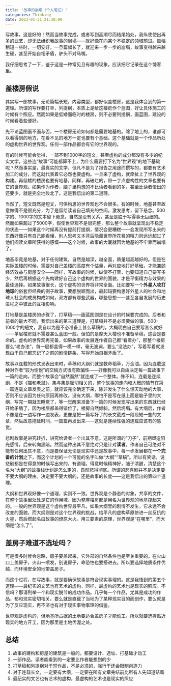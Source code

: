 ```yaml
---
title: '故事的崩塌（个人笔记）'
categories: Thinking
date: 2023-01-31 21:38:00
---
```

<!-- wp:paragraph -->

<p>写故事，这是好的！然而当故事完成，或者写到高潮尽而结尾始处，我纵使使出再多的武艺，却无法组织我故事的崩塌——就好像在向某个不稳定的领域前进。篇幅稍短一些时，一切安好。一旦篇幅长了，就迎来一步一步的崩塌，故事变得越来越生硬，甚至开始自相矛盾，驴头不对马嘴。</p>
<!-- /wp:paragraph -->

<!-- wp:paragraph -->

<p>我仔细思考了一下，鉴于这是一种常见且有趣的现象，应该把它记录在这个博客里。</p>
<!-- /wp:paragraph -->

<!-- wp:heading -->

<h2>盖楼房假说</h2>
<!-- /wp:heading -->

<!-- wp:paragraph -->

<p>其实写一部故事，无论篇幅长短，内容类型，都好似盖楼房，这是我体会到的第一道理。所谓的写作要打草，列提纲，本质上是给这楼房作个蓝图，好让具体施工的时候有个照应。然而如果是低矮而临时的楼房，则不必要列提纲，画蓝图，建设的时候看着些便好。</p>
<!-- /wp:paragraph -->

<!-- wp:paragraph -->

<p>先不论蓝图画不画与否，一个楼房无论如何都是需要地基的。除了地上的，谁都可以看得到的地方，在看不见的地方一定也要有个基础。这个基础就是一个作品所处的虚构世界的世界观。任何一部作品都会有它的世界观的。</p>
<!-- /wp:paragraph -->

<!-- wp:paragraph -->

<p>有的时候可能会觉得，一部不到1000字的短文，甚至虚构的成分都没有多少的纪实文学，这些连“故事”可能都算不上，为什么需要打下名为“世界观”的地下基础呢？然而事实是，最真实的文学，但凡不是为了报告之用途而撰写的，都要有艺术加工的成分，而这就代表着它必然也要虚构。一旦来了虚构，就牵扯上了世界观的构建。再低矮的楼房也要有地基，同样，再破烂的，带一丁点虚构性的文章也要有它的世界观。如果作为作者，脑子里构想的不比读者看到的多，甚至比读者悟出的还要少，就是完全地败北了。这是我悟出的第二道理。</p>
<!-- /wp:paragraph -->

<!-- wp:paragraph -->

<p>当然了，短文既然是短文，可供构思的世界观也不会很多。有的时候，地基甚至故意做得不是很充分，为了是留给读者自己填充的空间，激发思考，留下悬念。500字的、1000字的文本留下悬念，自然是没有关系，甚至是胜于写得事无巨细的。然而如果超过了5000字，假使世界观不是很完整，那么整个故事就呈现出不稳定的状态——如果这个时候再没有提前打提纲，情况会更糟糕——会发现所写出来的东西好像只有自己能看懂，别人思考文本背后隐藏世界所花费的精力则远远超过了他们阅读文章所获得的感慨——这个时候，故事的大厦就因为地基的不牢靠而崩塌了。</p>
<!-- /wp:paragraph -->

<!-- wp:paragraph -->

<p>地基毕竟是地基，对于任何建筑，自然是越深，越全面，质量越高越好的。但是在实际盖楼的时候，需要对自己盖楼的高度有个估量，再对应地打好基础，才能兼顾经济效益与房屋安全——同样，写故事的时候，纵使不打草，也要知道自己要写多少，然后再根据这个先构建好自己这个虚构的世界的面貌，才是平衡精力与效果的最佳选择。如果故事很长，这个虚构的世界将非常全面。比如要写一个<strong>外星人攻打地球</strong>的俗套但经典的例子故事，要想脱颖而出，最起码要构思好外星人的社会和地球人社会的成员构成如何，双方都有哪些武器，哪些思想——甚至各自发展的历史进程之中彼此的互相影响。</p>
<!-- /wp:paragraph -->

<!-- wp:paragraph -->

<p>打地基是盖楼房的步骤了，打草稿——画蓝图则是在设计的时候要完成的。后者和前者的最大不同，我悟出来的第三道理是，打草稿并不是必须要做的事。500-1000字的短文，我自以为是不必准备上甚么草稿的，大概明白自己要写甚么就好——单层楼房就不需要甚么蓝图一般。但怕的是摩天大楼也不准备草稿，这会是要命的。虚构的世界观再完备，如果故事的发展连作者自己都“看着办”，那整个楼房要么“老办法”，每一层都盖得一模一样，毫无波澜，要么“没法办”，写着写着就发现由于自己都忘记了之前的剧情链条，写得开始自相矛盾了。</p>
<!-- /wp:paragraph -->

<!-- wp:paragraph -->

<p>故事以连载的形式发表出来时，草稿和大纲们就是救命稻草，万金油。因为连载这种对作者“较为愉悦”的交稿方式很有欺骗性——好像我可以自由决定每一篇故事下一篇的走向，而整个故事会“自然而然”就连成了一个整体。殊不知，连载是连续剧，不是《猫和老鼠》，集与集是密切相关的，整个故事的走向和大概的情节在第一篇连载文章发表之前，就应该完全确定下来，除非发生了什么惊天动地的大事，否则不应该因为任何原因再修改。没有大纲，哪怕不是写在纸上而是脑子里的大纲，写完一期就去睡觉了，等一觉醒来准备下一篇的时候发现写出来的东西就已经开始矛盾了，因为楼层都盖得错位了，楼房自然倾斜，然后坍塌。有大纲后，作者不像是在一边写作一边发表，更像是把一篇写好了的长文截成一段段短一些的文章，然后故意拖延时间，一篇篇再发出来——这就是连续性强的连载应该有的感觉。</p>
<!-- /wp:paragraph -->

<!-- wp:paragraph -->

<p>悲剧故事是讲究转折，讲究给读者一个出其不意。这是所谓的“刀子”，前期塑造阳光感情，后来转向黑暗。然而这种出其不意绝对只是针对<strong>读者</strong>。作者自己可绝对不能有任何出其不意，而是要保证无论是现实中还是故事中，每一步发展都在<strong>一个完备的计划</strong>之下，而这个计划的一个可能的名字叫做“大纲”“草稿”。所以有笑话，说悲剧都是在得意的时候写出来的，有道理。得意时候精神好，脑子清醒，清楚这个名为“大纲”的故事线计划是怎么定的，自然悲得彻底。所谓的悲喜剧并不是决定要不要大纲的理由。决定要不要大纲的，还是故事的长度——这是我悟出的第四个道理。</p>
<!-- /wp:paragraph -->

<!-- wp:paragraph -->

<p>大纲和世界观好像一个道理，实则不一致。世界观是个静态的对象，共享的文件，在整个故事里处处是它的作用域，因为整座楼房都是用名为世界观的地基撑起来的。一般的世界观是这个虚构世界最平凡，如果大纲里的剧情不发生，它永远不会改变的面貌。而大纲则是对这个世界观的挑战，给平凡的虚构草原挤进一丝反抗的火星，然后燃起名曰故事的燎原大火。用三要素的原理，世界观是“在哪里”，而大纲是“怎么了”。</p>
<!-- /wp:paragraph -->

<!-- wp:heading -->

<h2>盖房子难道不选址吗？</h2>
<!-- /wp:heading -->

<!-- wp:paragraph -->

<p>可是很多时候会忽略，房子要盖起来，它外部的自然条件也是至关重要的。在火山口上盖房子，火山一喷发，别说房子，命恐怕也要搭进去。所以要选择地质条件优越，而环境安全的地带盖房子。</p>
<!-- /wp:paragraph -->

<!-- wp:paragraph -->

<p>而这个过程，在写故事，就是要确保故事是符合现实事理的。这是我悟到的第五个道理——最纪实的文艺也有艺术的虚构，同样，最虚构的艺术也是现实的照应。不信吗？那请列举一个和现实脱节的成功作品。几乎每一个作品，尤其是成功的作品，都和现实密切相关。要么就是直截了当地为了某种现实目的而创作，要么就是为了反应现实，再不济也有对于现实事物事理的借鉴。</p>
<!-- /wp:paragraph -->

<!-- wp:paragraph -->

<p>世界观是虚构的，但地基所占据的土地要适合盖房子才能动工。所以就要选择贴近现实的地方开工，因为那里是土地优渥之处。</p>
<!-- /wp:paragraph -->

<!-- wp:heading -->

<h2>总结</h2>
<!-- /wp:heading -->

<!-- wp:list {"ordered":true} -->

<ol><!-- wp:list-item -->
<li>故事的建构和房屋的建筑是一般的。都要设计、选址、打基础才动工</li>
<!-- /wp:list-item -->

<!-- wp:list-item -->

<li>一部作品，读者能看到的一定要比作者能想到的少</li>
<!-- /wp:list-item -->

<!-- wp:list-item -->

<li>打草稿和列提纲对于短作品，不是必须的，强行干还会限制创造力</li>
<!-- /wp:list-item -->

<!-- wp:list-item -->

<li>对于连载长文，一定要有大纲，一定要在所有文章完结前比所有人先知道结局</li>
<!-- /wp:list-item -->

<!-- wp:list-item -->

<li>最纪实的文艺也有艺术的虚构，最虚构的艺术也是现实的照应</li>
<!-- /wp:list-item --></ol>
<!-- /wp:list -->
